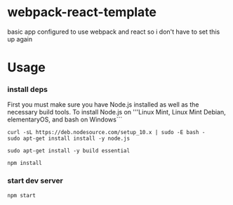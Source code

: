 # webpack-react-template
basic app configured to use webpack and react so i don't have to set this up again

# Usage
### install deps
First you must make sure you have Node.js installed as well as the necessary build tools.
To install Node.js on '''Linux Mint, Linux Mint Debian, elementaryOS, and bash on Windows```

```
curl -sL https://deb.nodesource.com/setup_10.x | sudo -E bash -
sudo apt-get install install -y node.js

sudo apt-get install -y build essential
```

```
npm install
```

### start dev server
```
npm start
```

